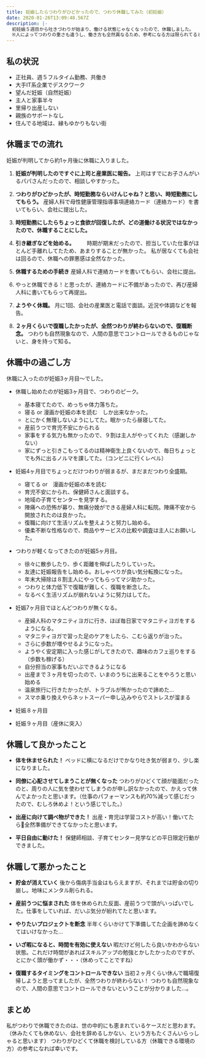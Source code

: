 ```yaml
---
title: 妊娠したらつわりがひどかったので、つわり休職してみた（初妊娠）
date: 2020-01-26T13:09:48.567Z
description: |-
  初妊娠５週目から吐きづわりが始まり、働ける状態じゃなくなったので、休職しました。
  ※人によってつわりの重さも違うし、働き方も全然異なるため、参考になる方は限られてると思いますが、インターネット上に記録を残しておきます。
---
```

## 私の状況

* 正社員、週５フルタイム勤務、共働き
* 大手IT系企業でデスクワーク
* 望んだ妊娠（自然妊娠）
* 主人と家事半々
* 里帰り出産しない
* 親族のサポートなし
* 住んでる地域は、縁もゆかりもない街

## 休職までの流れ
妊娠が判明してから約1ヶ月後に休職に入りました。

1. **妊娠が判明したのですぐに上司と産業医に報告。**
   上司はすでにお子さんがいるパパさんだったので、相談しやすかった。

2. **つわりがひどかったが、時短勤務ならいけんじゃね？と思い、時短勤務にしてもらう。**
   産婦人科で母性健康管理指導事項連絡カード（連絡カード）を書いてもらい、会社に提出した。

3. **時短勤務にしたらちょっと食欲が回復したが、どの道働ける状況ではなかったので、休職することにした。**

4. **引き継ぎなどを始める。**
　　時期が期末だったので、担当していた仕事がほとんど手離れしてたため、あまりすることが無かった。
   私が居なくても会社は回るので、休職への罪悪感は全然なかった。

5. **休職するための手続き**
   産婦人科で連絡カードを書いてもらい、会社に提出。

6. やっと休職できる！と思ったが、連絡カードに不備があったので、再び産婦人科に書いてもらって再提出。

7. **ようやく休職。**
   月に1回、会社の産業医と電話で面談。近況や体調などを報告。

8. **２ヶ月くらいで復職したかったが、全然つわりが終わらないので、復職断念。**
   つわりも自然現象なので、人間の意思でコントロールできるものじゃないと、身を持って知る。


## 休職中の過ごし方
休職に入ったのが妊娠3ヶ月目〜でした。
* 休職し始めたのが妊娠3ヶ月目で、つわりのピーク。
  * 基本寝てたので、めっちゃ体力落ちた。
  * 寝る or 漫画か妊娠の本を読む　しか出来なかった。
  * とにかく無理しないようにしてた。眠かったら昼寝してた。
  * 産前うつで育児不安にかられる
  * 家事をする気力も無かったので、９割は主人がやってくれた（感謝しかない）
  * 家にずっと引きこもってるのは精神衛生上良くないので、毎日ちょっとでも外に出るノルマを課してた。（コンビニに行くレベル）

* 妊娠4ヶ月目でちょっとだけつわりが弱まるが、まだまだつわり全盛期。
  * 寝てる or　漫画か妊娠の本を読む
  * 育児不安にかられ、保健師さんと面談する。
  * 地域の子育てセンターを見学する。
  * 陣痛への恐怖が募り、無痛分娩ができる産婦人科に転院。陣痛不安から開放されたのは良かった。
  * 復職に向けて生活リズムを整えようと努力し始める。
  * 優柔不断な性格なので、商品やサービスの比較や調査は主人にお願いした。

* つわりが軽くなってきたのが妊娠5ヶ月目。
  * 徐々に散歩したり、歩く距離を伸ばしたりしていった。
  * 友達に妊娠報告をし始める。おしゃべりが良い気分転換になった。
  * 年末大掃除は８割主人にやってもらってマジ助かった。
  * つわりと体力低下で復職が難しく、復職を断念した。
  * なるべく生活リズムが崩れないように努力はしてた。

* 妊娠7ヶ月目でほとんどつわりが無くなる。
  * 産婦人科のマタニティヨガに行き、ほぼ毎日家でマタニティヨガをするようになる。
  * マタニティヨガで習った足のケアをしたら、こむら返りが治った。
  * さらに歩数が増やせるようになった。
  * ようやく安定期に入った感じがしてきたので、趣味のカフェ巡りをする（歩数も稼げる）
  * 自分担当の家事もだいぶできるようになる
  * 出産まで３ヶ月を切ったので、いまのうちに出来ることをやろうと思い始める
  * 温泉旅行に行きたかったが、トラブルが怖かったので諦めた…
  * スマホ乗り換えやらネットスーパー申し込みやらでストレスが溜まる

* 妊娠８ヶ月目

* 妊娠９ヶ月目（産休に突入）


## 休職して良かったこと

* **体を休ませられた！**
ベッドに横になるだけでかなり吐き気が弱まり、少し楽になりました。

* **同僚に心配させてしまうことが無くなった**
つわりがひどくて顔が能面だったのと、周りの人に気を使わせてしまうのが申し訳なかったので、かえって休んでよかったと思います。（仕事のパフォーマンスも約70%減って感じだったので、むしろ休めよ！という感じでした。）

* **出産に向けて調べ物ができた！**
出産・育児は学習コストが高い！働いてたら全然準備ができてなかったと思います。

* **平日自由に動けた！**
保健師相談、子育てセンター見学などの平日限定行動ができました。


## 休職して悪かったこと

* **貯金が消えていく**
後から傷病手当金はもらえますが、それまでは貯金の切り崩し。地味にメンタル削られる。

* **産前うつに悩まされた**
体を休められた反面、産前うつで頭がいっぱいでした。仕事をしていれば、だいぶ気分が紛れてたと思います。

* **やりたいプロジェクトを断念**
半年くらいかけて下準備してた企画を諦めなくてはいけなかった…

* **いざ暇になると、時間を有効に使えない**
暇だけど何したら良いかわからない状態。これだけ時間があればスキルアップの勉強とかしたかったのですが、とにかく頭が働かず・・・（休めってことですね）

* **復職するタイミングをコントロールできない**
当初２ヶ月くらい休んで職場復帰しようと思ってましたが、全然つわりが終わらない！
つわりも自然現象なので、人間の意思でコントロールできないということが分かりました…。

## まとめ

私がつわりで休職できたのは、世の中的にも恵まれているケースだと思わます。
（休みたくても休めない、会社を辞めるしかない、という方もたくさんいらっしゃると思います）
つわりがひどくて休職を検討している方（休職できる環境の方）の参考になれば幸いです。